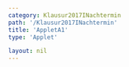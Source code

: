 ```yaml
---
category: Klausur2017INachtermin
path: '/Klausur2017INachtermin'
title: 'AppletA1'
type: 'Applet'

layout: nil
---
```

<link type="text/css" href="https://cdnjs.cloudflare.com/ajax/libs/jsxgraph/0.99.6/jsxgraph.css"><link rel="stylesheet" type="text/css" href="//cdnjs.cloudflare.com/ajax/libs/jsxgraph/0.99.7/jsxgraph.css" />
<div id="a2051cf1-8d24-4a1e-b1fe-b50452add05b" class="jxgbox" style="width:500px; height:500px">
<script type="text/javascript">
    (function() {
	const board = JXG.JSXGraph.initBoard('a2051cf1-8d24-4a1e-b1fe-b50452add05b', {
    							boundingbox: [-15, 15, 15, -15],
                  axis: true
              });

var A = board.create('point', [0,0], {fixed:true});
var D = board.create('point', [0,4], {fixed:true, name:'D'});
var C = board.create('point', [4,4], {fixed:true, name:'C'});


var ABp = board.create('point', [2,0], {visible:false});
var ABl = board.create('line', [A, ABp], {visible:false});

var B = board.create('glider', [2,0,ABl], {name:'B', color:'orange'});
var BC = board.create('line', [B,C], {straightFirst:false, straightLast:false, color:'green'});
var AB = board.create('line', [A,B], {straightFirst:false, straightLast:false, color:'green'});
var AD = board.create('line', [A,D], {straightFirst:false, straightLast:false});
var DC = board.create('line', [D,C], {straightFirst:false, straightLast:false});

var phi = board.create('angle', [D,C,B], {name:'&phi;', radius:2})

board.create('text', [7,7,function(){return Math.round(phi.Value()*180/Math.PI)}], {fixed:true})

board.create('text', [5,7,'&phi; ='], {fixed:true});
board.create('text', [5,6,'ABn(&phi)=']);
board.create('text', [6.5,6,function(){return Math.round(100*B.X())/100}])
})()
  </script>
  </div>
